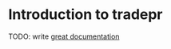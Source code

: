 # Introduction to tradepr

TODO: write [great documentation](http://jacobian.org/writing/what-to-write/)
